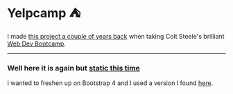 # Yelpcamp :tent:

I made [this project a couple of years back](https://github.com/samarthdave/yelpcamp-node) when taking Colt Steele's brilliant [Web Dev Bootcamp](https://www.udemy.com/course/the-web-developer-bootcamp).

---

### Well here it is again but [static this time](https://yelpcamp-clone.now.sh)
I wanted to freshen up on Bootstrap 4 and I used a version I found [here](https://github.com/himanshup/yelpcamp).
